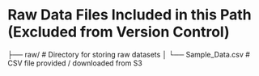 # Raw Data Files Included in this Path (Excluded from Version Control)

├── raw/                      # Directory for storing raw datasets
│   └── Sample_Data.csv       # CSV file provided / downloaded from S3